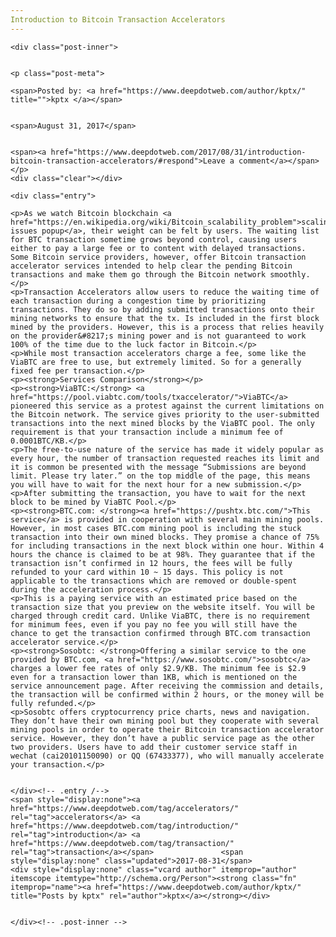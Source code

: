 ```yaml
---
Introduction to Bitcoin Transaction Accelerators
---
```

<article class="post-listing post-22282 post type-post status-publish format-standard has-post-thumbnail hentry category-deepdot-news tag-accelerators tag-introduction tag-transaction">
    
    <div class="post-inner">
    
    
    <p class="post-meta">
    
    <span>Posted by: <a href="https://www.deepdotweb.com/author/kptx/" title="">kptx </a></span>
    
    
    <span>August 31, 2017</span>
    
    
    <span><a href="https://www.deepdotweb.com/2017/08/31/introduction-bitcoin-transaction-accelerators/#respond">Leave a comment</a></span>
    </p>
    <div class="clear"></div>
    
    <div class="entry">
    
    <p>As we watch Bitcoin blockchain <a href="https://en.wikipedia.org/wiki/Bitcoin_scalability_problem">scaling issues popup</a>, their weight can be felt by users. The waiting list for BTC transaction sometime grows beyond control, causing users either to pay a large fee or to content with delayed transactions. Some Bitcoin service providers, however, offer Bitcoin transaction accelerator services intended to help clear the pending Bitcoin transactions and make them go through the Bitcoin network smoothly.</p>
    <p>Transaction Accelerators allow users to reduce the waiting time of each transaction during a congestion time by prioritizing transactions. They do so by adding submitted transactions onto their mining networks to ensure that the tx. Is included in the first block mined by the providers. However, this is a process that relies heavily on the provider&#8217;s mining power and is not guaranteed to work 100% of the time due to the luck factor in Bitcoin.</p>
    <p>While most transaction accelerators charge a fee, some like the ViaBTC are free to use, but extremely limited. So for a generally fixed fee per transaction.</p>
    <p><strong>Services Comparison</strong></p>
    <p><strong>ViaBTC:</strong> <a href="https://pool.viabtc.com/tools/txaccelerator/">ViaBTC</a> pioneered this service as a protest against the current limitations on the Bitcoin network. The service gives priority to the user-submitted transactions into the next mined blocks by the ViaBTC pool. The only requirement is that your transaction include a minimum fee of 0.0001BTC/KB.</p>
    <p>The free-to-use nature of the service has made it widely popular as every hour, the number of transaction requested reaches its limit and it is common be presented with the message “Submissions are beyond limit. Please try later.” on the top middle of the page, this means you will have to wait for the next hour for a new submission.</p>
    <p>After submitting the transaction, you have to wait for the next block to be mined by ViaBTC Pool.</p>
    <p><strong>BTC.com: </strong><a href="https://pushtx.btc.com/">This service</a> is provided in cooperation with several main mining pools. However, in most cases BTC.com mining pool is including the stuck transaction into their own mined blocks. They promise a chance of 75% for including transactions in the next block within one hour. Within 4 hours the chance is claimed to be at 98%. They guarantee that if the transaction isn’t confirmed in 12 hours, the fees will be fully refunded to your card within 10 ~ 15 days. This policy is not applicable to the transactions which are removed or double-spent during the acceleration process.</p>
    <p>This is a paying service with an estimated price based on the transaction size that you preview on the website itself. You will be charged through credit card. Unlike ViaBTC, there is no requirement for minimum fees, even if you pay no fee you will still have the chance to get the transaction confirmed through BTC.com transaction accelerator service.</p>
    <p><strong>Sosobtc: </strong>Offering a similar service to the one provided by BTC.com, <a href="https://www.sosobtc.com/">sosobtc</a> charges a lower fee rates of only $2.9/KB. The minimum fee is $2.9 even for a transaction lower than 1KB, which is mentioned on the service announcement page. After receiving the commission and details, the transaction will be confirmed within 2 hours, or the money will be fully refunded.</p>
    <p>Sosobtc offers cryptocurrency price charts, news and navigation. They don’t have their own mining pool but they cooperate with several mining pools in order to operate their Bitcoin transaction accelerator service. However, they don’t have a public service page as the other two providers. Users have to add their customer service staff in wechat (cai20101150090) or QQ (67433377), who will manually accelerate your transaction.</p>
    
    
    </div><!-- .entry /-->
    <span style="display:none"><a href="https://www.deepdotweb.com/tag/accelerators/" rel="tag">accelerators</a> <a href="https://www.deepdotweb.com/tag/introduction/" rel="tag">introduction</a> <a href="https://www.deepdotweb.com/tag/transaction/" rel="tag">transaction</a></span>				<span style="display:none" class="updated">2017-08-31</span>
    <div style="display:none" class="vcard author" itemprop="author" itemscope itemtype="http://schema.org/Person"><strong class="fn" itemprop="name"><a href="https://www.deepdotweb.com/author/kptx/" title="Posts by kptx" rel="author">kptx</a></strong></div>
    
    
    </div><!-- .post-inner -->
</article><!-- .post-listing -->

